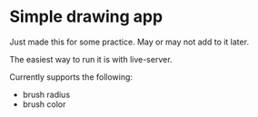 # Simple drawing app 
Just made this for some practice. May or may not add to it later.

The easiest way to run it is with live-server.

Currently supports the following:
* brush radius
* brush color